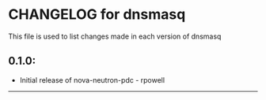 # CHANGELOG for dnsmasq

This file is used to list changes made in each version of dnsmasq

## 0.1.0:

* Initial release of nova-neutron-pdc - rpowell

- - -
